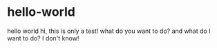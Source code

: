 # hello-world
hello world
hi, this is only a test!
what do you want to do? and what do I want to do? I don't know!

